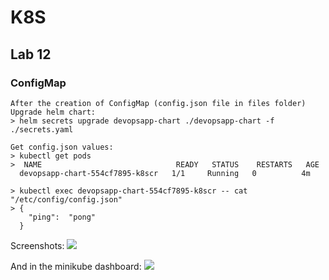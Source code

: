 # K8S
## Lab 12
### ConfigMap
```
After the creation of ConfigMap (config.json file in files folder)
Upgrade helm chart:
> helm secrets upgrade devopsapp-chart ./devopsapp-chart -f ./secrets.yaml

Get config.json values:
> kubectl get pods
>  NAME                              READY   STATUS    RESTARTS   AGE
  devopsapp-chart-554cf7895-k8scr   1/1     Running   0          4m

> kubectl exec devopsapp-chart-554cf7895-k8scr -- cat "/etc/config/config.json"
> {
    "ping":  "pong"
  }
```
Screenshots:
![](https://i.imgur.com/nvbLzXm.png)

And in the minikube dashboard:
![](https://i.imgur.com/o7JqtbU.png)
